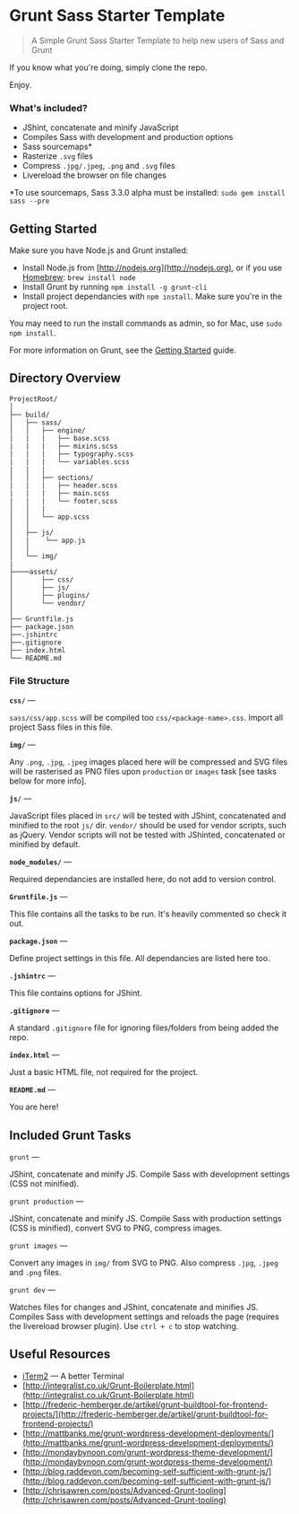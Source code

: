 # Grunt Sass Starter Template
> A Simple Grunt Sass Starter Template to help new users of Sass and Grunt

If you know what you're doing, simply clone the repo.

Enjoy.

### What's included?
- JShint, concatenate and minify JavaScript
- Compiles Sass with development and production options
- Sass sourcemaps*
- Rasterize `.svg` files
- Compress `.jpg/.jpeg`, `.png` and `.svg` files
- Livereload the browser on file changes

*To use sourcemaps, Sass 3.3.0 alpha must be installed: `sudo gem install sass --pre`

## Getting Started
Make sure you have Node.js and Grunt installed:

- Install Node.js from [http://nodejs.org](http://nodejs.org), or if you use [Homebrew](http://brew.sh/): `brew install node`
- Install Grunt by running `npm install -g grunt-cli`
- Install project dependancies with `npm install`. Make sure you're in the project root.

You may need to run the install commands as admin, so for Mac, use `sudo npm install`.

For more information on Grunt, see the [Getting Started](http://gruntjs.com/getting-started) guide.

## Directory Overview
```
ProjectRoot/
│
├── build/
│   ├── sass/
│   │   ├── engine/
|   |   |   ├── base.scss
|   |   |   ├── mixins.scss
|   |   |   ├── typography.scss
|   |   |   └── variables.scss
|   |   |   
│   │   ├── sections/
|   |   |   ├── header.scss
|   |   |   ├── main.scss
|   |   |   └── footer.scss
│   │   |
│   │   └── app.scss
│   │   
│   ├── js/
│   |    └── app.js
│   │   
│   └── img/
|
├────assets/
│       ├── css/
│       ├── js/
│       ├── plugins/
│       └── vendor/
│
├── Gruntfile.js
├── package.json
├──.jshintrc
├──.gitignore
├── index.html
└── README.md
```


### File Structure

**`css/`** —

`sass/css/app.scss` will be compiled too `css/<package-name>.css`. Import all project Sass files in this file.

**`img/`** —

Any `.png`, `.jpg`, `.jpeg` images placed here will be compressed and SVG files will be rasterised as PNG files upon `production` or `images` task [see tasks below for more info].

**`js/`** —

JavaScript files placed in `src/` will be tested with JShint, concatenated and minified to the root `js/` dir. `vendor/` should be used for vendor scripts, such as jQuery. Vendor scripts will not be tested with JShinted, concatenated or minified by default.

**`node_modules/`** —

Required dependancies are installed here, do not add to version control.

**`Gruntfile.js`** —

This file contains all the tasks to be run. It's heavily commented so check it out.

**`package.json`** —

Define project settings in this file. All dependancies are listed here too.

**`.jshintrc`** —

This file contains options for JShint.

**`.gitignore`** —

A standard `.gitignore` file for ignoring files/folders from being added the repo.

**`index.html`** —

Just a basic HTML file, not required for the project.

**`README.md`** —

You are here!

## Included Grunt Tasks

`grunt` —

JShint, concatenate and minify JS. Compile Sass with development settings (CSS not minified).

`grunt production` —

JShint, concatenate and minify JS. Compile Sass with production settings (CSS is minified), convert SVG to PNG, compress images.

`grunt images` —

Convert any images in `img/` from SVG to PNG. Also compress `.jpg`, `.jpeg` and  `.png` files.

`grunt dev` —

Watches files for changes and JShint, concatenate and minifies JS. Compiles Sass with development settings and reloads the page (requires the livereload browser plugin). Use `ctrl + c` to stop watching.

## Useful Resources

- [iTerm2](http://www.iterm2.com/#/section/home) — A better Terminal
- [http://integralist.co.uk/Grunt-Boilerplate.html](http://integralist.co.uk/Grunt-Boilerplate.html)
- [http://frederic-hemberger.de/artikel/grunt-buildtool-for-frontend-projects/](http://frederic-hemberger.de/artikel/grunt-buildtool-for-frontend-projects/)
- [http://mattbanks.me/grunt-wordpress-development-deployments/](http://mattbanks.me/grunt-wordpress-development-deployments/)
- [http://mondaybynoon.com/grunt-wordpress-theme-development/](http://mondaybynoon.com/grunt-wordpress-theme-development/)
- [http://blog.raddevon.com/becoming-self-sufficient-with-grunt-js/](http://blog.raddevon.com/becoming-self-sufficient-with-grunt-js/)
- [http://chrisawren.com/posts/Advanced-Grunt-tooling](http://chrisawren.com/posts/Advanced-Grunt-tooling)